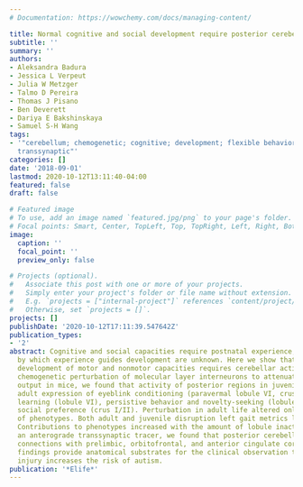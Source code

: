 ```yaml
---
# Documentation: https://wowchemy.com/docs/managing-content/

title: Normal cognitive and social development require posterior cerebellar activity
subtitle: ''
summary: ''
authors:
- Aleksandra Badura
- Jessica L Verpeut
- Julia W Metzger
- Talmo D Pereira
- Thomas J Pisano
- Ben Deverett
- Dariya E Bakshinskaya
- Samuel S-H Wang
tags:
- '"cerebellum; chemogenetic; cognitive; development; flexible behavior; mouse; neuroscience;
  transsynaptic"'
categories: []
date: '2018-09-01'
lastmod: 2020-10-12T13:11:40-04:00
featured: false
draft: false

# Featured image
# To use, add an image named `featured.jpg/png` to your page's folder.
# Focal points: Smart, Center, TopLeft, Top, TopRight, Left, Right, BottomLeft, Bottom, BottomRight.
image:
  caption: ''
  focal_point: ''
  preview_only: false

# Projects (optional).
#   Associate this post with one or more of your projects.
#   Simply enter your project's folder or file name without extension.
#   E.g. `projects = ["internal-project"]` references `content/project/deep-learning/index.md`.
#   Otherwise, set `projects = []`.
projects: []
publishDate: '2020-10-12T17:11:39.547642Z'
publication_types:
- '2'
abstract: Cognitive and social capacities require postnatal experience, yet the pathways
  by which experience guides development are unknown. Here we show that the normal
  development of motor and nonmotor capacities requires cerebellar activity. Using
  chemogenetic perturbation of molecular layer interneurons to attenuate cerebellar
  output in mice, we found that activity of posterior regions in juvenile life modulates
  adult expression of eyeblink conditioning (paravermal lobule VI, crus I), reversal
  learning (lobule VI), persistive behavior and novelty-seeking (lobule VII), and
  social preference (crus I/II). Perturbation in adult life altered only a subset
  of phenotypes. Both adult and juvenile disruption left gait metrics largely unaffected.
  Contributions to phenotypes increased with the amount of lobule inactivated. Using
  an anterograde transsynaptic tracer, we found that posterior cerebellum made strong
  connections with prelimbic, orbitofrontal, and anterior cingulate cortex. These
  findings provide anatomical substrates for the clinical observation that cerebellar
  injury increases the risk of autism.
publication: '*Elife*'
---
```

